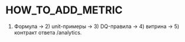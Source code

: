 # HOW_TO_ADD_METRIC
1) Формула → 2) unit-примеры → 3) DQ-правила → 4) витрина → 5) контракт ответа /analytics.
